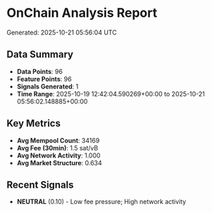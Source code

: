 # OnChain Analysis Report
Generated: 2025-10-21 05:56:04 UTC

## Data Summary
- **Data Points**: 96
- **Feature Points**: 96
- **Signals Generated**: 1
- **Time Range**: 2025-10-19 12:42:04.590269+00:00 to 2025-10-21 05:56:02.148885+00:00

## Key Metrics
- **Avg Mempool Count**: 34169
- **Avg Fee (30min)**: 1.5 sat/vB
- **Avg Network Activity**: 1.000
- **Avg Market Structure**: 0.634

## Recent Signals
- **NEUTRAL** (0.10) - Low fee pressure; High network activity
